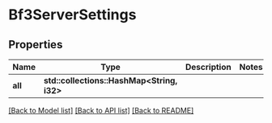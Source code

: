 # Bf3ServerSettings

## Properties

Name | Type | Description | Notes
------------ | ------------- | ------------- | -------------
**all** | **std::collections::HashMap<String, i32>** |  | 

[[Back to Model list]](../README.md#documentation-for-models) [[Back to API list]](../README.md#documentation-for-api-endpoints) [[Back to README]](../README.md)


